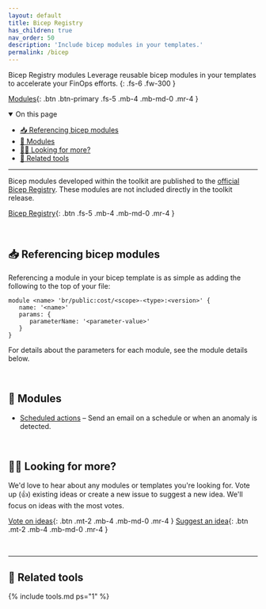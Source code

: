 ```yaml
---
layout: default
title: Bicep Registry
has_children: true
nav_order: 50
description: 'Include bicep modules in your templates.'
permalink: /bicep
---
```


<span class="fs-9 d-block mb-4">Bicep Registry modules</span>
Leverage reusable bicep modules in your templates to accelerate your FinOps efforts.
{: .fs-6 .fw-300 }

[Modules](#-install-the-module){: .btn .btn-primary .fs-5 .mb-4 .mb-md-0 .mr-4 }

<details open markdown="1">
   <summary class="fs-2 text-uppercase">On this page</summary>

- [📥 Referencing bicep modules](#-referencing-bicep-modules)
- [🦾 Modules](#-modules)
- [🙋‍♀️ Looking for more?](#️-looking-for-more)
- [🧰 Related tools](#-related-tools)

</details>

---

Bicep modules developed within the toolkit are published to the [official Bicep Registry](https://azure.github.io/bicep-registry-modules). These modules are not included directly in the toolkit release.

[Bicep Registry](https://azure.github.io/bicep-registry-modules/#cost){: .btn .fs-5 .mb-4 .mb-md-0 .mr-4 }

<br>

## 📥 Referencing bicep modules

Referencing a module in your bicep template is as simple as adding the following to the top of your file:

```bicep
module <name> 'br/public:cost/<scope>-<type>:<version>' {
   name: '<name>'
   params: {
      parameterName: '<parameter-value>'
   }
}
```

For details about the parameters for each module, see the module details below.

<br>

## 🦾 Modules

- [Scheduled actions](scheduled-actions.md) – Send an email on a schedule or when an anomaly is detected.

<!--
## Exports
<small>Version: **Unreleased**</small>
{: .label .label-yellow .pt-0 .pl-3 .pr-3 .m-0 }
<small>Scopes: **Resource group, Subscription**</small>
{: .label .pt-0 .pl-3 .pr-3 .m-0 }
<small>[Issue: **#221**](https://github.com/microsoft/finops-toolkit/issues/221)</small>
{: .label .label-yellow .pt-0 .pl-3 .pr-3 .m-0 }
Creates an [export](https://learn.microsoft.com/rest/api/cost-management/exports) to push cost data to a storage account on a daily or monthly schedule.
-->

<br>

## 🙋‍♀️ Looking for more?

We'd love to hear about any modules or templates you're looking for. Vote up (👍) existing ideas or create a new issue to suggest a new idea. We'll focus on ideas with the most votes.

[Vote on ideas](https://github.com/microsoft/finops-toolkit/issues?q=is%3Aissue+is%3Aopen+label%3A%22Solution%3A+Bicep+Registry%22+sort%3Areactions-%2B1-desc){: .btn .mt-2 .mb-4 .mb-md-0 .mr-4 }
[Suggest an idea](https://github.com/microsoft/finops-toolkit/issues/new/choose){: .btn .mt-2 .mb-4 .mb-md-0 .mr-4 }

<br>

---

## 🧰 Related tools

{% include tools.md ps="1" %}

<br>
